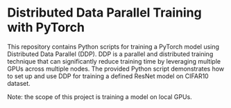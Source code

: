 # Distributed Data Parallel Training with PyTorch
This repository contains Python scripts for training a PyTorch model using Distributed Data Parallel (DDP). 
DDP is a parallel and distributed training technique that can significantly reduce training time by leveraging multiple GPUs across multiple nodes. 
The provided Python script demonstrates how to set up and use DDP for training a defined ResNet model on CIFAR10 dataset.

Note: the scope of this project is training a model on local GPUs.

